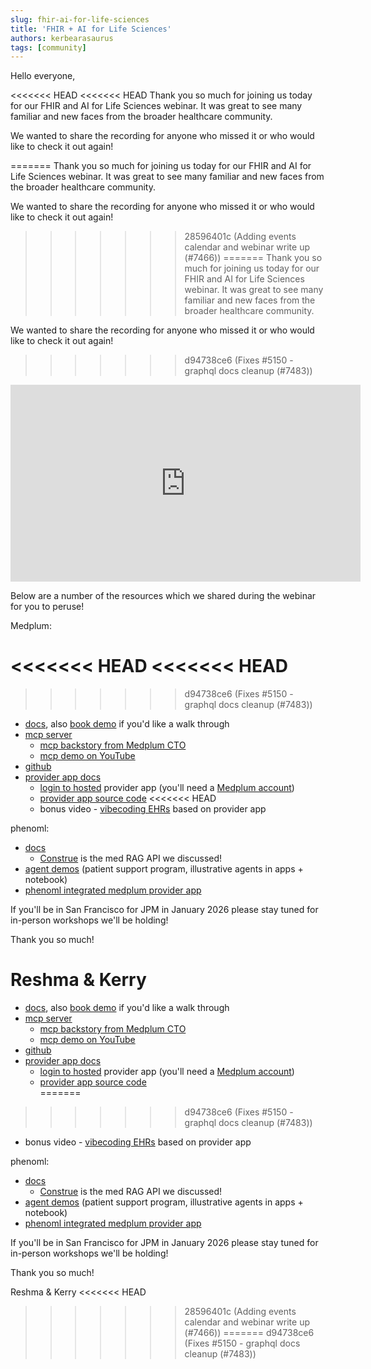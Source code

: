 ```yaml
---
slug: fhir-ai-for-life-sciences
title: 'FHIR + AI for Life Sciences'
authors: kerbearasaurus
tags: [community]
---
```


Hello everyone,

<<<<<<< HEAD
<<<<<<< HEAD
Thank you so much for joining us today for our FHIR and AI for Life Sciences webinar. It was great to see many familiar and new faces from the broader healthcare community.

We wanted to share the recording for anyone who missed it or who would like to check it out again!

<!-- truncate -->
=======
Thank you so much for joining us today for our FHIR and AI for Life Sciences webinar. It was great to see many familiar and new faces from the broader healthcare community. 

We wanted to share the recording for anyone who missed it or who would like to check it out again! 
>>>>>>> 28596401c (Adding events calendar and webinar write up (#7466))
=======
Thank you so much for joining us today for our FHIR and AI for Life Sciences webinar. It was great to see many familiar and new faces from the broader healthcare community.

We wanted to share the recording for anyone who missed it or who would like to check it out again!

<!-- truncate -->
>>>>>>> d94738ce6 (Fixes #5150 - graphql docs cleanup (#7483))

<iframe width="560" height="315" src="https://www.youtube.com/embed/akAtxHFPrX8" title="FHIR + AI for Life Sciences Webinar" frameborder="0" allow="accelerometer; autoplay; clipboard-write; encrypted-media; gyroscope; picture-in-picture; web-share" allowfullscreen></iframe>

Below are a number of the resources which we shared during the webinar for you to peruse!

Medplum:

<<<<<<< HEAD
<<<<<<< HEAD
=======
>>>>>>> d94738ce6 (Fixes #5150 - graphql docs cleanup (#7483))
- [docs](/docs), also [book demo](https://cal.com/medplum/30min) if you'd like a walk through
- [mcp server](/docs/ai/mcp)
  - [mcp backstory from Medplum CTO](/blog/unlocking-healthcare-ai-medplum-support-mcp)
  - [mcp demo on YouTube](https://youtu.be/y3gD7TQ-SM8)
- [github](https://github.com/medplum/medplum)
- [provider app docs](/docs/provider)
  - [login to hosted](https://provider.medplum.com/) provider app (you'll need a [Medplum account](/docs/tutorials/register))
  - [provider app source code](https://github.com/medplum/medplum-provider)
<<<<<<< HEAD
  - bonus video - [vibecoding EHRs](https://youtu.be/ZbxVopl8McI) based on provider app

phenoml:

- [docs](https://developer.pheno.ml/)
  - [Construe](https://developer.pheno.ml/docs/medical-codes) is the med RAG API we discussed!
- [agent demos](https://github.com/PhenoML/phenoml-demos) (patient support program, illustrative agents in apps + notebook)
- [phenoml integrated medplum provider app](https://github.com/PhenoML/medplum-provider-lang2fhir)

If you'll be in San Francisco for JPM in January 2026 please stay tuned for in-person workshops we'll be holding!

Thank you so much!

Reshma & Kerry
=======
- [docs](/docs), also [book demo](https://cal.com/medplum/30min) if you'd like a walk through  
- [mcp server](/docs/ai/mcp)  
  - [mcp backstory from Medplum CTO](/blog/unlocking-healthcare-ai-medplum-support-mcp)  
  - [mcp demo on YouTube](https://youtu.be/y3gD7TQ-SM8)  
- [github](https://github.com/medplum/medplum)  
- [provider app docs](/docs/provider)  
  - [login to hosted](https://provider.medplum.com/) provider app (you'll need a [Medplum account](/docs/tutorials/register))  
  - [provider app source code](https://github.com/medplum/medplum-provider)  
=======
>>>>>>> d94738ce6 (Fixes #5150 - graphql docs cleanup (#7483))
  - bonus video - [vibecoding EHRs](https://youtu.be/ZbxVopl8McI) based on provider app

phenoml:

- [docs](https://developer.pheno.ml/)
  - [Construe](https://developer.pheno.ml/docs/medical-codes) is the med RAG API we discussed!
- [agent demos](https://github.com/PhenoML/phenoml-demos) (patient support program, illustrative agents in apps + notebook)
- [phenoml integrated medplum provider app](https://github.com/PhenoML/medplum-provider-lang2fhir)

If you'll be in San Francisco for JPM in January 2026 please stay tuned for in-person workshops we'll be holding!

Thank you so much!

Reshma & Kerry
<<<<<<< HEAD
>>>>>>> 28596401c (Adding events calendar and webinar write up (#7466))
=======
>>>>>>> d94738ce6 (Fixes #5150 - graphql docs cleanup (#7483))
